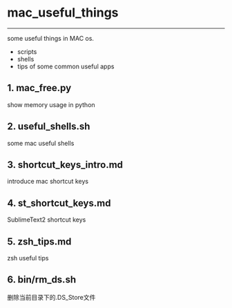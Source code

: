 # mac_useful_things

----

some useful things in MAC os.

- scripts
- shells
- tips of some common useful apps

## 1. mac_free.py

show memory usage in python

## 2. useful_shells.sh

some mac useful shells

## 3. shortcut_keys_intro.md

introduce mac shortcut keys

## 4. st_shortcut_keys.md

SublimeText2 shortcut keys

## 5. zsh_tips.md

zsh useful tips

## 6. bin/rm_ds.sh

删除当前目录下的.DS_Store文件
